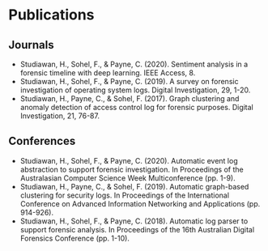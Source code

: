 # Publications

## Journals
* Studiawan, H., Sohel, F., & Payne, C. (2020). Sentiment analysis in a forensic timeline with deep learning. IEEE Access, 8.
* Studiawan, H., Sohel, F., & Payne, C. (2019). A survey on forensic investigation of operating system logs. Digital Investigation, 29, 1-20.
* Studiawan, H., Payne, C., & Sohel, F. (2017). Graph clustering and anomaly detection of access control log for forensic purposes. Digital Investigation, 21, 76-87.

## Conferences
* Studiawan, H., Sohel, F., & Payne, C. (2020). Automatic event log abstraction to support forensic investigation. In Proceedings of the Australasian Computer Science Week Multiconference (pp. 1-9).
* Studiawan, H., Payne, C., & Sohel, F. (2019). Automatic graph-based clustering for security logs. In Proceedings of the International Conference on Advanced Information Networking and Applications (pp. 914-926). 
* Studiawan, H., Sohel, F., & Payne, C. (2018). Automatic log parser to support forensic analysis. In Proceedings of the 16th Australian Digital Forensics Conference (pp. 1-10).
